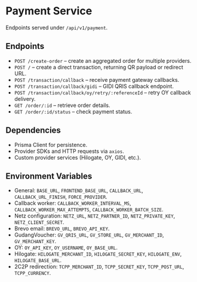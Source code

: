 # Payment Service

Endpoints served under `/api/v1/payment`.

## Endpoints
- `POST /create-order` – create an aggregated order for multiple providers.
- `POST /` – create a direct transaction, returning QR payload or redirect URL.
- `POST /transaction/callback` – receive payment gateway callbacks.
- `POST /transaction/callback/gidi` – GIDI QRIS callback endpoint.
- `POST /transaction/callback/oy/retry/:referenceId` – retry OY callback delivery.
- `GET /order/:id` – retrieve order details.
- `GET /order/:id/status` – check payment status.

## Dependencies
- Prisma Client for persistence.
- Provider SDKs and HTTP requests via `axios`.
- Custom provider services (Hilogate, OY, GIDI, etc.).

## Environment Variables
- General: `BASE_URL`, `FRONTEND_BASE_URL`, `CALLBACK_URL`, `CALLBACK_URL_FINISH`, `FORCE_PROVIDER`.
- Callback worker: `CALLBACK_WORKER_INTERVAL_MS`, `CALLBACK_WORKER_MAX_ATTEMPTS`, `CALLBACK_WORKER_BATCH_SIZE`.
- Netz configuration: `NETZ_URL`, `NETZ_PARTNER_ID`, `NETZ_PRIVATE_KEY`, `NETZ_CLIENT_SECRET`.
- Brevo email: `BREVO_URL`, `BREVO_API_KEY`.
- GudangVoucher: `GV_QRIS_URL`, `GV_STORE_URL`, `GV_MERCHANT_ID`, `GV_MERCHANT_KEY`.
- OY: `OY_API_KEY`, `OY_USERNAME`, `OY_BASE_URL`.
- Hilogate: `HILOGATE_MERCHANT_ID`, `HILOGATE_SECRET_KEY`, `HILOGATE_ENV`, `HILOGATE_BASE_URL`.
- 2C2P redirection: `TCPP_MERCHANT_ID`, `TCPP_SECRET_KEY`, `TCPP_POST_URL`, `TCPP_CURRENCY`.
